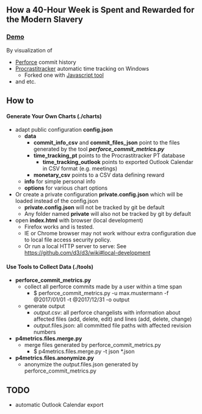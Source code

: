 ## How a 40-Hour Week is Spent and Rewarded for the Modern Slavery

### [Demo](https://easz.github.io/40hSlavery/charts/)

By visualization of

  - [Perforce](https://www.perforce.com/) commit history
  - [Procrastitracker](https://github.com/aardappel/procrastitracker) automatic time tracking on Windows
    - Forked one with [Javascript tool](https://github.com/easz/procrastitracker/tree/master/tools/js)
  - and etc.

## How to

#### Generate Your Own Charts (./charts)

  - adapt public configuration **config.json**
    - **data**
      - **commit_info_csv** and **commit_files_json** point to the files generated by the tool ***perforce_commit_metrics.py***
      - **time_tracking_pt** points to the Procrastitracker PT database
        - **time_tracking_outlook** points to exported Outlook Calendar in CSV format (e.g. meetings)
      - **monetary_csv** points to a CSV data defining reward
    - **info** for simple personal info
    - **options** for various chart options
  - Or create a private configuration **private.config.json** which will be loaded instead of the config.json
    - **private.config.json** will not be tracked by git be default
    - Any folder named **private** will also not be tracked by git by default
  - open **index.html** with browser (local development)
    - Firefox works and is tested.
    - IE or Chrome browser may not work withour extra configuration due to local file access security policy.
    - Or run a local HTTP server to serve: See https://github.com/d3/d3/wiki#local-development


#### Use Tools to Collect Data (./tools)

  - **perforce_commit_metrics.py**
    - collect all perforce commits made by a user within a time span
      - $ perforce_commit_metrics.py -u max.mustermann -f @2017/01/01 -t @2017/12/31 -o output
    - generate output
      - *output*.csv: all perforce changelists with information about affected files (add, delete, edit) and lines (add, delete, change)
      - *output*.files.json: all committed file paths with affected revision numbers
  - **p4metrics.files.merge.py**
    - merge files generated by perforce_commit_metrics.py
      - $ p4metrics.files.merge.py -t json *.json
  - **p4metrics.files.anonymize.py**
     - anonymize the *output*.files.json generated by perforce_commit_metrics.py

## TODO

  - automatic Outlook Calendar export